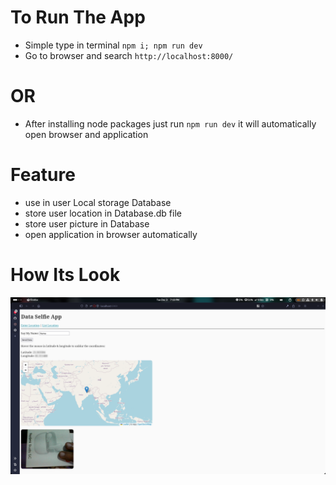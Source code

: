 # To Run The App
- Simple type in terminal `npm i; npm run dev`
- Go to browser and search `http://localhost:8000/`

# OR
- After installing node packages just run `npm run dev` it will automatically open browser and application

# Feature
- use in user Local storage Database
- store user location in Database.db file
- store user picture in Database
- open application in browser automatically

# How Its Look
<kbd><img src="./assets/Screenshot From 2024-12-03 19-19-27.png"><kbd>
